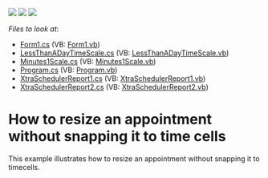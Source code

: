 <!-- default badges list -->
![](https://img.shields.io/endpoint?url=https://codecentral.devexpress.com/api/v1/VersionRange/128635962/10.1.4%2B)
[![](https://img.shields.io/badge/Open_in_DevExpress_Support_Center-FF7200?style=flat-square&logo=DevExpress&logoColor=white)](https://supportcenter.devexpress.com/ticket/details/E2341)
[![](https://img.shields.io/badge/📖_How_to_use_DevExpress_Examples-e9f6fc?style=flat-square)](https://docs.devexpress.com/GeneralInformation/403183)
<!-- default badges end -->
<!-- default file list -->
*Files to look at*:

* [Form1.cs](./CS/WindowsApplication1/Form1.cs) (VB: [Form1.vb](./VB/WindowsApplication1/Form1.vb))
* [LessThanADayTimeScale.cs](./CS/WindowsApplication1/LessThanADayTimeScale.cs) (VB: [LessThanADayTimeScale.vb](./VB/WindowsApplication1/LessThanADayTimeScale.vb))
* [Minutes1Scale.cs](./CS/WindowsApplication1/Minutes1Scale.cs) (VB: [Minutes1Scale.vb](./VB/WindowsApplication1/Minutes1Scale.vb))
* [Program.cs](./CS/WindowsApplication1/Program.cs) (VB: [Program.vb](./VB/WindowsApplication1/Program.vb))
* [XtraSchedulerReport1.cs](./CS/WindowsApplication1/XtraSchedulerReport1.cs) (VB: [XtraSchedulerReport1.vb](./VB/WindowsApplication1/XtraSchedulerReport1.vb))
* [XtraSchedulerReport2.cs](./CS/WindowsApplication1/XtraSchedulerReport2.cs) (VB: [XtraSchedulerReport2.vb](./VB/WindowsApplication1/XtraSchedulerReport2.vb))
<!-- default file list end -->
# How to resize an appointment without snapping it to time cells


<p>This example illustrates how to resize an appointment without snapping it to timecells.</p>

<br/>


